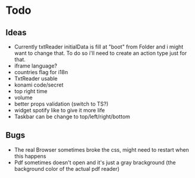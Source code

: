 # Todo

## Ideas

- Currently txtReader initialData is fill at "boot" from Folder and i might want to change that. To do so i'll need to create an action type just for that.
- iframe language?
- countries flag for i18n
- TxtReader usable
- konami code/secret
- top right time
- volume
- better props validation (switch to TS?)
- widget spotify like to give it more life
- Taskbar can be change to top/left/right/bottom

## Bugs

- The real Browser sometimes broke the css, might need to restart when this happens
- Pdf sometimes doesn't open and it's just a gray brackground (the background color of the actual pdf reader)
